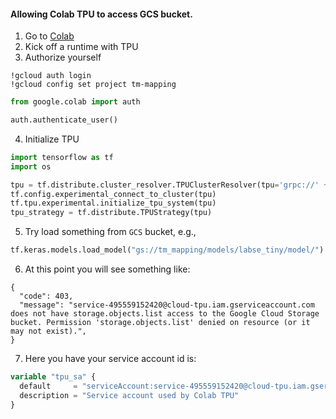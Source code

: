 #### Allowing Colab TPU to access GCS bucket.

1. Go to [Colab](https://colab.research.google.com/)
2. Kick off a runtime with TPU
3. Authorize yourself

```shell
!gcloud auth login
!gcloud config set project tm-mapping
```

```python
from google.colab import auth

auth.authenticate_user()
```

4. Initialize TPU

```python
import tensorflow as tf
import os

tpu = tf.distribute.cluster_resolver.TPUClusterResolver(tpu='grpc://' + os.environ['COLAB_TPU_ADDR'])
tf.config.experimental_connect_to_cluster(tpu)
tf.tpu.experimental.initialize_tpu_system(tpu)
tpu_strategy = tf.distribute.TPUStrategy(tpu)
```

5. Try load something from `GCS` bucket, e.g.,

```python
tf.keras.models.load_model("gs://tm_mapping/models/labse_tiny/model/")
```

6. At this point you will see something like:

```shell
{
  "code": 403,
  "message": "service-495559152420@cloud-tpu.iam.gserviceaccount.com does not have storage.objects.list access to the Google Cloud Storage bucket. Permission 'storage.objects.list' denied on resource (or it may not exist).",
}
```

7. Here you have your service account id is:

```terraform
variable "tpu_sa" {
  default     = "serviceAccount:service-495559152420@cloud-tpu.iam.gserviceaccount.com"
  description = "Service account used by Colab TPU"
}
```
